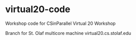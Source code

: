 # virtual20-code
Workshop code for CSinParallel Virtual 20 Workshop

Branch for St. Olaf multicore machine virtual20.cs.stolaf.edu
